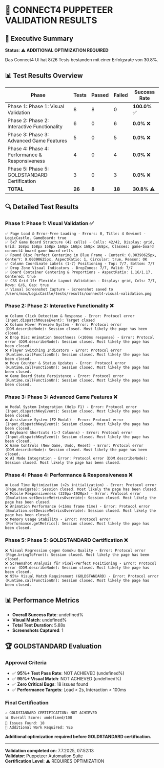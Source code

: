 # 🎯 CONNECT4 PUPPETEER VALIDATION RESULTS

## 🎯 Executive Summary

**Status**: ⚠️ **ADDITIONAL OPTIMIZATION REQUIRED**

Das Connect4 UI hat 8/26 Tests bestanden mit einer Erfolgsrate von 30.8%.

## 📊 Test Results Overview

| Phase | Tests | Passed | Failed | Success Rate |
|-------|-------|--------|--------|--------------|
| Phase 1: Phase 1: Visual Validation | 8 | 8 | 0 | **100.0%** ✅ |
| Phase 2: Phase 2: Interactive Functionality | 6 | 0 | 6 | **0.0%** ❌ |
| Phase 3: Phase 3: Advanced Game Features | 5 | 0 | 5 | **0.0%** ❌ |
| Phase 4: Phase 4: Performance & Responsiveness | 4 | 0 | 4 | **0.0%** ❌ |
| Phase 5: Phase 5: GOLDSTANDARD Certification | 3 | 0 | 3 | **0.0%** ❌ |
| **TOTAL** | **26** | **8** | **18** | **30.8%** ⚠️ |

## 🔍 Detailed Test Results


### Phase 1: Phase 1: Visual Validation ✅

```
✅ Page Load & Error-Free Loading - Errors: 0, Title: 4 Gewinnt - LogicCastle, GameBoard: true
✅ 6x7 Game Board Structure (42 cells) - Cells: 42/42, Display: grid, Grid: 168px 168px 168px 168px 168px 168px 168px, Classes: game-board connect4-board game-board-cells
✅ Round Disc Perfect Centering in Blue Frame - CenterX: 0.00390625px, CenterY: 0.00390625px, AspectRatio: 1, Circular: true, Reason: OK
✅ Column Coordinate Labels (1-7) Positioning - Top: 7/7, Bottom: 7/7
✅ Drop Zone Visual Indicators - DropZones: 7/7, Valid: 7/7
✅ Board Container Centering & Proportions - AspectRatio: 1.16/1.17, Centered: true
✅ CSS Grid 1fr Flexible Layout Validation - Display: grid, Cols: 7/7, Rows: 6/6, Gap: true
✅ Visual Screenshot Capture - Screenshot saved to /Users/max/LogicCastle/tests/results/connect4-visual-validation.png
```


### Phase 2: Phase 2: Interactive Functionality ❌

```
❌ Column Click Detection & Response - Error: Protocol error (Input.dispatchMouseEvent): Target closed
❌ Column Hover Preview System - Error: Protocol error (DOM.describeNode): Session closed. Most likely the page has been closed.
❌ Drop Disc Animation Smoothness (<100ms response) - Error: Protocol error (DOM.describeNode): Session closed. Most likely the page has been closed.
❌ Player Switching Indicators - Error: Protocol error (Runtime.callFunctionOn): Session closed. Most likely the page has been closed.
❌ Move Counter & Status Updates - Error: Protocol error (Runtime.callFunctionOn): Session closed. Most likely the page has been closed.
❌ Game Board State Persistence - Error: Protocol error (Runtime.callFunctionOn): Session closed. Most likely the page has been closed.
```


### Phase 3: Phase 3: Advanced Game Features ❌

```
❌ Modal System Integration (Help F1) - Error: Protocol error (Input.dispatchKeyEvent): Session closed. Most likely the page has been closed.
❌ Assistance System (F2 Modal) - Error: Protocol error (Input.dispatchKeyEvent): Session closed. Most likely the page has been closed.
❌ Keyboard Shortcuts (1-7 Columns) - Error: Protocol error (Input.dispatchKeyEvent): Session closed. Most likely the page has been closed.
❌ Game Controls (New Game, Undo, Reset) - Error: Protocol error (DOM.describeNode): Session closed. Most likely the page has been closed.
❌ AI Mode Integration - Error: Protocol error (DOM.describeNode): Session closed. Most likely the page has been closed.
```


### Phase 4: Phase 4: Performance & Responsiveness ❌

```
❌ Load Time Optimization (<2s initialization) - Error: Protocol error (Page.navigate): Session closed. Most likely the page has been closed.
❌ Mobile Responsiveness (320px-1920px) - Error: Protocol error (Emulation.setDeviceMetricsOverride): Session closed. Most likely the page has been closed.
❌ Animation Performance (<16ms frame time) - Error: Protocol error (Emulation.setDeviceMetricsOverride): Session closed. Most likely the page has been closed.
❌ Memory Usage Stability - Error: Protocol error (Performance.getMetrics): Session closed. Most likely the page has been closed.
```


### Phase 5: Phase 5: GOLDSTANDARD Certification ❌

```
❌ Visual Regression gegen Gomoku Quality - Error: Protocol error (Page.bringToFront): Session closed. Most likely the page has been closed.
❌ Screenshot Analysis für Pixel-Perfect Positioning - Error: Protocol error (DOM.describeNode): Session closed. Most likely the page has been closed.
❌ 95%+ Visual Match Requirement (GOLDSTANDARD) - Error: Protocol error (Runtime.callFunctionOn): Session closed. Most likely the page has been closed.
```


## 📊 Performance Metrics

- **Overall Success Rate**: undefined%
- **Visual Match**: undefined%
- **Total Test Duration**: 5.88s
- **Screenshots Captured**: 1

## 🏆 GOLDSTANDARD Evaluation

### **Approval Criteria**
- ✅ **95%+ Test Pass Rate**: NOT ACHIEVED (undefined%)
- ✅ **95%+ Visual Match**: NOT ACHIEVED (undefined%)
- ✅ **Zero Critical Bugs**: 18 issues found
- ✅ **Performance Targets**: Load < 2s, Interaction < 100ms

### **Final Certification**

```
⚠️ GOLDSTANDARD CERTIFICATION: NOT ACHIEVED
📊 Overall Score: undefined/100
🎯 Issues Found: 18
🔧 Additional Work Required: YES
```

**Additional optimization required before GOLDSTANDARD certification.**


---

**Validation completed on**: 7.7.2025, 07:52:13  
**Validator**: Puppeteer Automation Suite  
**Certification Level**: ⚠️ REQUIRES OPTIMIZATION
